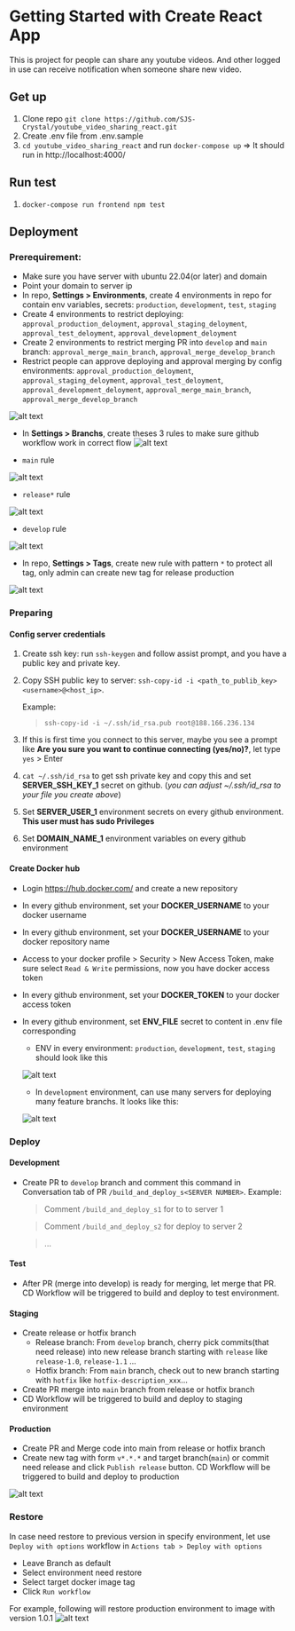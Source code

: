# Getting Started with Create React App
This is project for people can share any youtube videos. And other logged in use can receive notification when someone share new video.

## Get up
1. Clone repo `git clone https://github.com/SJS-Crystal/youtube_video_sharing_react.git`
2. Create .env file from .env.sample
2. `cd youtube_video_sharing_react` and run `docker-compose up`
=> It should run in http://localhost:4000/

## Run test
1. `docker-compose run frontend npm test`

## Deployment

### Prerequirement:
- Make sure you have server with ubuntu 22.04(or later) and domain
- Point your domain to server ip
- In repo, **Settings > Environments**, create 4 environments in repo for contain env variables, secrets: `production`, `development`, `test`, `staging`
- Create 4 environments to restrict deploying: `approval_production_deloyment`, `approval_staging_deloyment`, `approval_test_deloyment`, `approval_development_deloyment`
- Create 2 environments to restrict merging PR into `develop` and `main` branch: `approval_merge_main_branch`, `approval_merge_develop_branch`
- Restrict people can approve deploying and approval merging by config environments: `approval_production_deloyment`, `approval_staging_deloyment`, `approval_test_deloyment`, `approval_development_deloyment`, `approval_merge_main_branch`, `approval_merge_develop_branch`

![alt text](doc_images/image-2.png)



- In **Settings > Branchs**, create theses 3 rules to make sure github workflow work in correct flow
![alt text](doc_images/image-6.png)


- `main` rule

![alt text](doc_images/image-4.png)



- `release*` rule

![alt text](doc_images/image-5.png)



- `develop` rule

![alt text](doc_images/image-7.png)



- In repo, **Settings > Tags**, create new rule with pattern `*` to protect all tag, only admin can create new tag for release production

![alt text](doc_images/image-8.png)




### Preparing
#### Config server credentials
1. Create ssh key: run `ssh-keygen` and follow assist prompt, and you have a public key and private key.
2. Copy SSH public key to server: `ssh-copy-id -i <path_to_publib_key> <username>@<host_ip>`.

   Example:
   > `ssh-copy-id -i ~/.ssh/id_rsa.pub root@188.166.236.134`
4. If this is first time you connect to this server, maybe you see a prompt like **Are you sure you want to continue connecting (yes/no)?**, let type `yes` > Enter
5. `cat ~/.ssh/id_rsa` to get ssh private key and copy this and set **SERVER_SSH_KEY_1** secret on github. (*you can adjust ~/.ssh/id_rsa to your file you create above*)
6. Set **SERVER_USER_1** environment secrets on every github environment. **This user must has sudo Privileges**
7. Set **DOMAIN_NAME_1** environment variables on every github environment


#### Create Docker hub
- Login https://hub.docker.com/ and create a new repository
- In every github environment, set your **DOCKER_USERNAME** to your docker username
- In every github environment, set your **DOCKER_USERNAME** to your docker repository name
- Access to your docker profile > Security > New Access Token, make sure select `Read & Write` permissions, now you have docker access token
- In every github environment, set your **DOCKER_TOKEN** to your docker access token
- In every github environment, set **ENV_FILE** secret to content in .env file corresponding

    - ENV in every environment: `production`, `development`, `test`, `staging` should look like this

  ![alt text](doc_images/image-1.png)


    - In `development` environment, can use many servers for deploying many feature branchs. It looks like this:

  ![alt text](doc_images/image.png)






### Deploy
#### Development
- Create PR to `develop` branch and comment this command in Conversation tab of PR `/build_and_deploy_s<SERVER NUMBER>`.
    Example:
  > Comment `/build_and_deploy_s1` for to to server 1
  
  > Comment `/build_and_deploy_s2` for deploy to server 2
  
  > ...

#### Test
- After PR (merge into develop) is ready for merging, let merge that PR. CD Workflow will be triggered to build and deploy to test environment. 

#### Staging
- Create release or hotfix branch
   - Release branch: From `develop` branch, cherry pick commits(that need release) into new release branch starting with `release` like `release-1.0`, `release-1.1` ...
   - Hotfix branch: From `main` branch, check out to new branch starting with `hotfix` like `hotfix-description_xxx`...
- Create PR merge into `main` branch from release or hotfix branch
- CD Workflow will be triggered to build and deploy to staging environment

#### Production
- Create PR and Merge code into main from release or hotfix branch
- Create new tag with form `v*.*.*` and target branch(`main`) or commit need release and click `Publish release` button. CD Workflow will be triggered to build and deploy to production 

![alt text](doc_images/image-9.png)


### Restore
In case need restore to previous version in specify environment, let use `Deploy with options` workflow in `Actions tab > Deploy with options`
- Leave Branch as default
- Select environment need restore
- Select target docker image tag
- Click `Run workflow`

For example, following will restore production environment to image with version 1.0.1
![alt text](doc_images/image-10.png)
